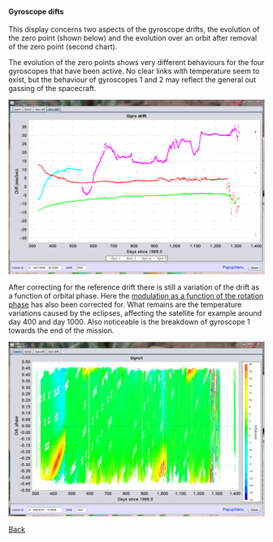 <h4 id=gyrobasicdrift> Gyroscope difts </h4>

[1]: ../CalibrationMisc.md
[2]: Images/CaptureGyroDriftOrbPhase.png "Gyro drift orbital phase map"
[3]: Images/CaptureGyroDrift.png "Gyro drift zero point evolution"
[4]: CalibrationGyroDrift.md

This display concerns two aspects of the gyroscope drifts, the evolution of the zero point (shown below) and the evolution over an orbit after removal of the zero point (second chart). 

The evolution of the zero points shows very different behaviours for the four gyroscopes that have been active. No clear links with temperature seem to exist, but the behaviour of gyroscopes 1 and 2 may reflect the general out gassing of the spacecraft.

![Gyro drift zero point evolution][3]

After correcting for the reference drift there is still a variation of the drift as a function of orbital phase. Here the [modulation as a function of the rotation phase][4] has also been corrected for. What remains are the temperature variations caused by the eclipses, affecting the satellite for example around day 400 and day 1000. Also noticeable is the breakdown of gyroscope 1 towards the end of the mission.

![Gyro drift orbital phase map][2]

[Back][1]
